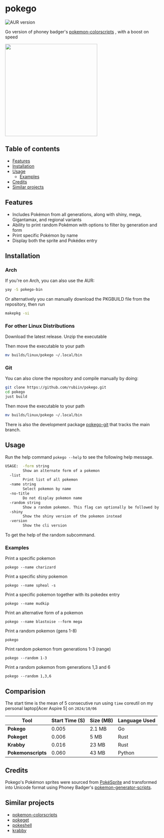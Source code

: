 # pokego


![AUR version](https://img.shields.io/aur/version/pokego-git)


Go version of phoney badger's [pokemon-colorscripts](https://gitlab.com/phoneybadger/pokemon-colorscripts) , with a boost on speed

<img src="logo.png" height=300>


## Table of contents
* [Features](#features)
* [Installation](#installation)
* [Usage](#usage)
  * [Examples](#examples)
* [Credits](#credits)
* [Similar projects](#similar-projects)


## Features
- Includes Pokémon from all generations, along with shiny, mega, Gigantamax, and regional variants
- Ability to print random Pokémon with options to filter by generation and form
- Print specific Pokémon by name
- Display both the sprite and Pokédex entry

## Installation

### Arch
If you're on Arch, you can also use the AUR:

```sh
yay -S pokego-bin
```

Or alternatively you can manually download the PKGBUILD file from the repository, then run

```sh
makepkg -si
```
### For other Linux Distributions
Download the latest release. Unzip the executable

Then move the executable to your path
```sh
mv builds/linux/pokego ~/.local/bin
```


### Git
You can also clone the repository and compile manually by doing:
```sh
git clone https://github.com/rubiin/pokego.git
cd pokego
just build

```
Then move the executable to your path
```sh
mv builds/linux/pokego ~/.local/bin
```


There is also the development package [pokego-git](https://aur.archlinux.org/packages/pokego-bin) that tracks the main branch.

## Usage
Run the help command `pokego --help` to see the following help message.

```sh
USAGE:  -form string
        Show an alternate form of a pokemon
  -list
        Print list of all pokemon
  -name string
        Select pokemon by name
  -no-title
        Do not display pokemon name
  -random string
        Show a random pokemon. This flag can optionally be followed by a generation number or range (default "1-8")
  -shiny
        Show the shiny version of the pokemon instead
  -version
        Show the cli version
```

To get the help of the random subcommand.

### Examples
Print a specific pokemon
```
pokego --name charizard
```
Print a specific shiny pokemon
```
pokego --name spheal -s
```
Print a specific pokemon together with its pokedex entry
```
pokego --name mudkip
```
Print an alternative form of a pokemon
```
pokego --name blastoise --form mega
```
Print a random pokemon (gens 1-8)
```
pokego
```
Print random pokemon from generations 1-3 (range)
```
pokego --random 1-3
```
Print a random pokemon from generations 1,3 and 6
```
pokego --random 1,3,6
```

## Comparision
The start time is the mean of 5 consecutive run using `time` coreutil on my personal laptop[Acer Aspire 5] on `2024/10/06`

| Tool                | Start Time (S)   | Size (MB)    | Language Used                 |
|---------------------|----------------|----------------|-------------------------------|
| **Pokego**          | 0.005          | 2.1 MB         | Go                            |
| **Pokeget**         | 0.006          | 5 MB           | Rust                          |
| **Krabby**          | 0.016          | 23 MB          | Rust                          |
| **Pokemonscripts**  | 0.060          | 43 MB          | Python                        |


## Credits
Pokego's Pokémon sprites were sourced from [PokéSprite](https://msikma.github.io/pokesprite/) and transformed into Unicode format using Phoney Badger's [pokemon-generator-scripts](https://gitlab.com/phoneybadger/pokemon-generator-scripts).


## Similar projects
- [pokemon-colorscripts](https://gitlab.com/phoneybadger/pokemon-colorscripts)
- [pokeget](https://github.com/talwat/pokeget)
- [pokeshell](https://github.com/acxz/pokeshell)
- [krabby](https://github.com/yannjor/krabby)
